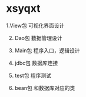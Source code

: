 # xsyqxt

1.View包
可视化界面设计

2. Dao包
数据管理设计

3. Main包
程序入口，逻辑设计

4. jdbc包
数据库连接

5. test包
程序测试

6. bean包
和数据库对应的类
